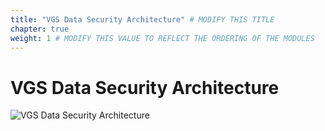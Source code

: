 ```yaml
---
title: "VGS Data Security Architecture" # MODIFY THIS TITLE
chapter: true
weight: 1 # MODIFY THIS VALUE TO REFLECT THE ORDERING OF THE MODULES
---
```


# VGS Data Security Architecture <!-- MODIFY THIS HEADING -->

![VGS Data Security Architecture](/images/vgs-data-security-architecture.png)  
